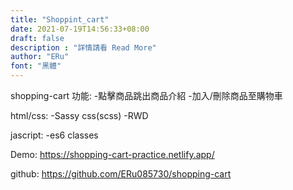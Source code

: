 ```yaml
---
title: "Shoppint_cart"
date: 2021-07-19T14:56:33+08:00
draft: false
description : "詳情請看 Read More"
author: "ERu"
font: "黑體"
---
```


shopping-cart
功能:
-點擊商品跳出商品介紹
-加入/刪除商品至購物車

html/css:
-Sassy css(scss)
-RWD

jascript:
-es6 classes

Demo:
https://shopping-cart-practice.netlify.app/

github:
https://github.com/ERu085730/shopping-cart

